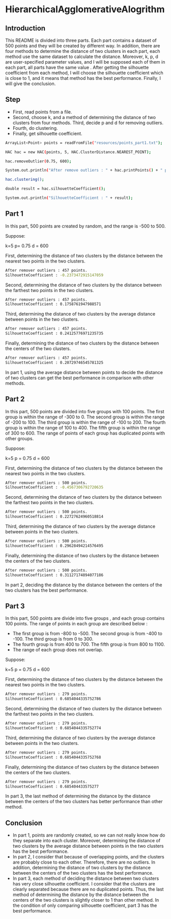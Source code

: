 # HierarchicalAgglomerativeAlogrithm #

## Introduction ##

This README is divided into three parts. Each part contains a dataset of 500 points and they will be created by different way. In addition, there are four methods to determine the distance of two clusters in each part, each method use the same dataset to calculate the distance. Moreover, k, p, d are user-specified parameter values, and I will be supposed each of them in each part, all parts have the same value . After getting the silhouette coefficient from each method, I will choose the silhouette coefficient which is close to 1, and it means that method has the best performance. Finally, I will give the conclusion. 

## Step ##
* First, read points from a file.
* Second, choose k, and a method of determining the distance of two clusters from four methods. Third, decide p and d for removing outliers.
* Fourth, do clustering.
* Finally, get silhouette coefficient.

```bash
ArrayList<Point> points = readFromFile("resources/points_part1.txt");

HAC hac = new HAC(points, 5, HAC.ClusterDistance.NEAREST_POINT);

hac.removeOutlier(0.75, 600);

System.out.println("After remove outliers : " + hac.printPoints() + " points.");

hac.clustering();

double result = hac.silhouetteCoefficient();

System.out.println("SilhouetteCoefficient : " + result);
```

## Part 1 ##

In this part, 500 points are created by random, and the range is -500 to 500.

Suppose: 

k=5
p= 0.75
d = 600

First, determining the distance of two clusters by the distance between the nearest two points in
the two clusters.

```bash
After remover outliers : 457 points.
SilhouetteCoefficient : -0.2373472915147059
```

Second, determining the distance of two clusters by the distance between the farthest two points in the two clusters.

```bash
After remover outliers : 457 points.
SilhouetteCoefficient : 0.1758761947988571
```

Third, determining the distance of two clusters by the average distance between points in the two clusters.

```bash
After remover outliers : 457 points.
SilhouetteCoefficient : 0.24125776971235735
```

Finally, determining the distance of two clusters by the distance between the centers of the two clusters.

```bash
After remover outliers : 457 points.
SilhouetteCoefficient : 0.20729746545781325
```
In part 1, using the average distance between points to decide the distance of two clusters can get the best performance in comparison with other methods.

## Part 2 ##

In this part, 500 points are divided into five groups with 100 points. The first group is within the range of -300 to 0. The second group is within the range of -200 to 100. The third group is within the range of -100 to 200. The fourth group is within the range of 100 to 400. The fifth group is within the range of 300 to 600. The range of points of each group has duplicated points with other groups.

Suppose:

k=5
p = 0.75 
d = 600

First, determining the distance of two clusters by the distance between the nearest two points in
the two clusters.

```bash
After remover outliers : 500 points.
SilhouetteCoefficient : -0.4567306792720635
```

Second, determining the distance of two clusters by the distance between the farthest two points in the two clusters.

```bash
After remover outliers : 500 points.
SilhouetteCoefficient : 0.22727624960518814
```

Third, determining the distance of two clusters by the average distance between points in the
two clusters.

```bash
After remover outliers : 500 points.
SilhouetteCoefficient : 0.29628494214576495
```

Finally, determining the distance of two clusters by the distance between the centers of the two clusters.


```bash
After remover outliers : 500 points.
SilhouetteCoefficient : 0.31127174894077186
```

In part 2, deciding the distance by the distance between the centers of the two clusters has the best performance.

## Part 3 ##


In this part, 500 points are divide into five groups , and each group contains 100 points. The range of points in each group are described below :

* The first group is from -800 to -500. The second group is from -400 to -100. The third group is from 0 to 300.
* The fourth group is from 400 to 700. The fifth group is from 800 to 1100.
* The range of each group does not overlap.

Suppose: 

k=5
p = 0.75 
d = 600

First, determining the distance of two clusters by the distance between the nearest two points in
the two clusters.

```bash
After remover outliers : 279 points.
SilhouetteCoefficient : 0.6854044335752786
```

Second, determining the distance of two clusters by the distance between the farthest two points in the two clusters.

```bash
After remover outliers : 279 points.
SilhouetteCoefficient : 0.6854044335752774
```

Third, determining the distance of two clusters by the average distance between points in the two clusters.

```bash
After remover outliers : 279 points.
SilhouetteCoefficient : 0.6854044335752768
```

Finally, determining the distance of two clusters by the distance between the centers of the two clusters.

```bash
After remover outliers : 279 points.
SilhouetteCoefficient : 0.685404433575277
```

In part 3, the last method of determining the distance by the distance between the centers of the two clusters has better performance than other method.

## Conclusion ##

* In part 1, points are randomly created, so we can not really know how do they separate into each cluster. Moreover, determining the distance of two clusters by the average distance between points in the two clusters has the best performance. 
* In part 2, I consider that because of overlapping points, and the clusters are probably close to each other. Therefore, there are no outliers. In addition, determining the distance of two clusters by the distance between the centers of the two clusters has the best performance. 
* In part 3, each method of deciding the distance between two clusters has very close silhouette coefficient. I consider that the clusters are clearly separated because there are no duplicated points. Thus, the last method of determining the distance by the distance between the centers of the two clusters is slightly closer to 1 than other method. In the condition of only comparing silhouette coefficient, part 3 has the best performance.
